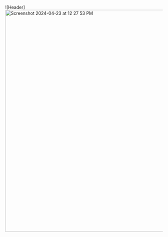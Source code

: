 
![Header]<img width="707" alt="Screenshot 2024-04-23 at 12 27 53 PM" src="https://github.com/mollmikey/mollmikey/assets/104609759/b6e10819-00bc-41b4-a7a5-74451f3155fe">
